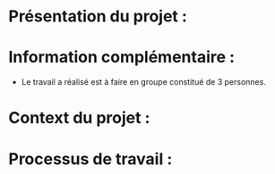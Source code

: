 # Présentation du projet :

# Information complémentaire :

- Le travail a réalisé est à faire en groupe constitué de 3 personnes.

# Context du projet :

# Processus de travail :